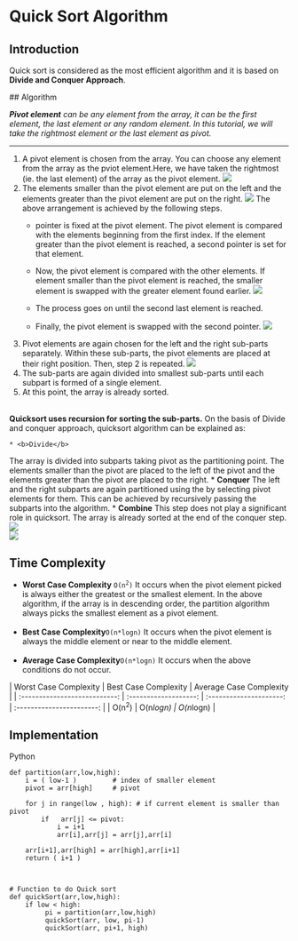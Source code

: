 # Quick Sort Algorithm
## Introduction

<p> Quick sort is considered as the most efficient algorithm and it is based on <b>Divide and Conquer Approach</b>. <br></p>
## Algorithm 
<p><i><b>Pivot element</b> can be any element from the array, it can be the first element, the last element or any random element. In this tutorial, we will take the rightmost element or the last element as pivot.</i>


<hr>


 
1.  A pivot element is chosen from the array. You can choose any      element from the array as the pviot element.Here, we have         taken the rightmost (ie. the last element) of the array as        the pivot element.
![](images/quicksort_1.jpg)
2. The elements smaller than the pivot element are put on the left and the elements greater than the pivot element are put on the right.
 ![](images/quicksort_2.jpg)
The above arrangement is achieved by the following steps.
    *  pointer is fixed at the pivot element. The pivot element is compared with the elements beginning from the first index. If the element greater than the pivot element is reached, a second pointer is set for that element.
 
    * Now, the pivot element is compared with the other elements. If element smaller than the pivot element is reached, the smaller element is swapped with the greater element found earlier.
    ![](images/quicksort_3.jpg)
    * The process goes on until the second last element is reached.
 
    * Finally, the pivot element is swapped with the second pointer.
     ![](images/quicksort_4.jpg)
3. Pivot elements are again chosen for the left and the right sub-parts separately. Within these sub-parts, the pivot elements are placed at their right position. Then, step 2 is repeated.
     ![](images/quicksort_5.jpg)
4. The sub-parts are again divided into smallest sub-parts until each subpart is formed of a single element.
5. At this point, the array is already sorted.
<br>
<b>Quicksort uses recursion for sorting the sub-parts.</b>
On the basis of Divide and conquer approach, quicksort algorithm can be explained as:

    * <b>Divide</b>
The array is divided into subparts taking pivot as the partitioning point. The elements smaller than the pivot are placed to the left of the pivot and the elements greater than the pivot are placed to the right.
    * <b>Conquer</b>
The left and the right subparts are again partitioned using the by selecting pivot elements for them. This can be achieved by recursively passing the subparts into the algorithm.
    * <b>Combine</b>
This step does not play a significant role in quicksort. The array is already sorted at the end of the conquer step.
![](images/quicksort_6.jpg)<br>
![](images/quicksort_7.jpg)

## Time Complexity
* <b>Worst Case Complexity</b> <code>O(n<sup>2</sup>)</code>
It occurs when the pivot element picked is always either the greatest or the smallest element.
In the above algorithm, if the array is in descending order, the partition algorithm always picks the smallest element as a pivot element.<br><br>
* <b>Best Case Complexity</b><code>O(n*logn)</code>
It occurs when the pivot element is always the middle element or near to the middle element.<br><br>
* <b>Average Case Complexity</b><code>O(n*logn)</code>
It occurs when the above conditions do not occur.<br>
 


| Worst Case Complexity         | Best Case Complexity  | Average Case Complexity |
| :---------------------------: | :-------------------: | :---------------------: | :-----------------------: |
| O(n<sup>2</sup>)      | O(n*logn)       | O(n*logn)                                |

## Implementation
Python
```
def partition(arr,low,high): 
    i = ( low-1 )         # index of smaller element 
    pivot = arr[high]     # pivot 
  
    for j in range(low , high): # if current element is smaller than pivot 
        if   arr[j] <= pivot:  
            i = i+1 
            arr[i],arr[j] = arr[j],arr[i] 
  
    arr[i+1],arr[high] = arr[high],arr[i+1] 
    return ( i+1 ) 
  

  
# Function to do Quick sort 
def quickSort(arr,low,high): 
    if low < high: 
         pi = partition(arr,low,high) 
         quickSort(arr, low, pi-1) 
         quickSort(arr, pi+1, high) 
```         
